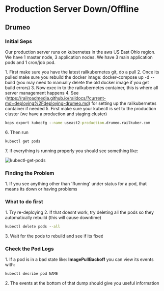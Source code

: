 # Production Server Down/Offline

## Drumeo

### Initial Seps

Our production server runs on kubernetes in the aws US East Ohio region. We have 1 master node, 3 application nodes. We have 3 main application pods and 1 cron/job pod.

1\. First make sure you have the latest railkubernetes git, do a pull
2\. Once its pulled make sure you rebuild the docker image: docker-compose up -d --build (you may need to manually delete the old docker image if you get build errors)
3\. Now exec in to the railkubernetes container, this is where all server management happens
4\. See (https://railroadmedia.github.io/raildocs/?current-md=deploying%2Fdeploying-drumeo.md) for setting up the railkubernetes container if needed
5\. First make sure your kubectl is set to the production cluster (we have a production and staging cluster)
```cmd
kops export kubecfg --name useast2-production.drumeo.railkuber.com
```
6\. Then run
```cmd
kubectl get pods
```
7\. If everything is running properly you should see something like:

![kubectl-get-pods](/raildocs/images/production-emergency-procedure/kubectl-get-pods-dump.png)

### Finding the Problem

1\. If you see anything other than 'Running' under status for a pod, that means its down or having problems

### What to do first

1\. Try re-deploying
2\. If that doesnt work, try deleting all the pods so they automatically rebuild (this will cause downtime)

```cmd
kubectl delete pods --all
```

3\. Wait for the pods to rebuild and see if its fixed

### Check the Pod Logs

1\. If a pod is in a bad state like: **ImagePullBackoff** you can view its events with:

```cmd
kubectl desribe pod NAME
```

2\. The events at the bottom of that dump should give you useful information